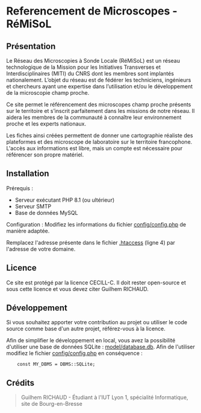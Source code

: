 # Referencement de Microscopes - RéMiSoL
## Présentation
Le Réseau des Microscopies à Sonde Locale (RéMiSoL) est un réseau technologique de la Mission pour les Initiatives Transverses et Interdisciplinaires (MITI) du CNRS dont les membres sont implantés nationalement. L’objet du réseau est de fédérer les techniciens, ingénieurs et chercheurs ayant une expertise dans l’utilisation et/ou le développement de la microscopie champ proche. 

Ce site permet le référencement des microscopes champ proche présents sur le territoire et s’inscrit parfaitement dans les missions de notre réseau. Il aidera les membres de la communauté à connaître leur environnement proche et les experts nationaux.

Les fiches ainsi créées permettent de donner une cartographie réaliste des plateformes et des microscope de laboratoire sur le territoire francophone.
L'accès aux informations est libre, mais un compte est nécessaire pour référencer son propre matériel.

## Installation

Prérequis :
* Serveur exécutant PHP 8.1 (ou ultérieur)
* Serveur SMTP
* Base de données MySQL

Configuration :
Modifiez les informations du fichier [config/config.php](config/config.php) de manière adaptée.

Remplacez l'adresse présente dans le fichier [.htaccess](.htaccess) (ligne 4) par l'adresse de votre domaine.

## Licence

Ce site est protégé par la licence CECILL-C. Il doit rester open-source et sous cette licence et vous devez citer Guilhem RICHAUD.

## Développement

Si vous souhaitez apporter votre contribution au projet ou utiliser le code source comme base d'un autre projet, référez-vous à la licence. 

Afin de simplifier le développement en local, vous avez la possibilité d'utiliser une base de données SQLite : [model/database.db](model/database.db). Afin de l'utiliser modifiez le fichier [config/config.php](config/config.php) en conséquence :

        const MY_DBMS = DBMS::SQLite;

## Crédits

> Guilhem RICHAUD - Étudiant à l'IUT Lyon 1, spécialité Informatique, site de Bourg-en-Bresse

